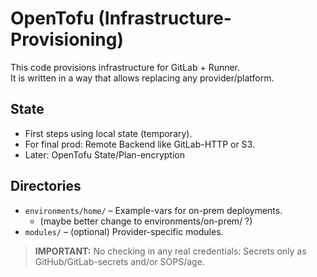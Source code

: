# OpenTofu (Infrastructure-Provisioning)

This code provisions infrastructure for GitLab + Runner.\
It is written in a way that allows replacing any provider/platform.

## State
- First steps using local state (temporary).
- For final prod: Remote Backend like GitLab-HTTP or S3.
- Later: OpenTofu State/Plan-encryption
## Directories
- `environments/home/` – Example-vars for on-prem deployments.
  - (maybe better change to environments/on-prem/ ?)
- `modules/` – (optional) Provider-specific modules.

> **IMPORTANT:** No checking in any real credentials: Secrets only as GitHub/GitLab-secrets and/or SOPS/age.
